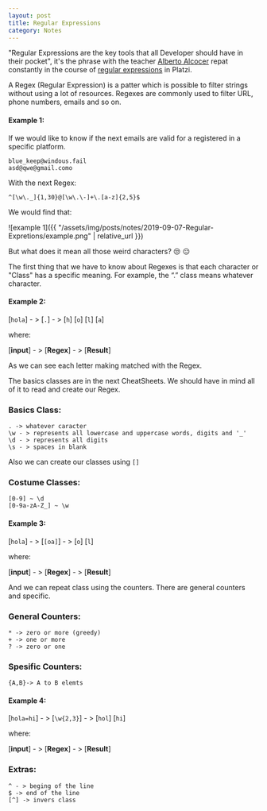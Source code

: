 ```yaml
---
layout: post
title: Regular Expressions
category: Notes
---
```


"Regular Expressions are the key tools that all Developer should have in their pocket", it's the phrase with the teacher [Alberto Alcocer](https://twitter.com/beco) repat constantly in the course of [regular expressions](https://platzi.com/clases/expresiones-regulares/) in Platzi.

A Regex (Regular Expression) is a patter which is possible to filter strings without using a lot of resources. Regexes are commonly used to filter URL, phone numbers, emails and so on.

#### Example 1:

If we would like to know if the next emails are valid for a registered in a specific platform.
```
blue_keep@windous.fail
asd@qwe@gmail.como
```
With the next Regex:
```
^[\w\._]{1,30}@[\w\.\-]+\.[a-z]{2,5}$
```
We would find that:

![example 1]({{ "/assets/img/posts/notes/2019-09-07-Regular-Expretions/example.png" | relative_url }})

But what does it mean all those weird characters? :unamused: :expressionless:

The first thing that we have to know about Regexes is that each character or "Class" has a specific meaning. For example, the “.” class means whatever character.

#### Example 2:

[`hola`] - >  [`.`] - >  [`h`] [`o`] [`l`] [`a`] 

where:

[**input**] - > [**Regex**] - > [**Result**]

As we can see each letter making matched with the Regex.

The basics classes are in the next  CheatSheets. We should have in mind all of it to read and create our Regex.

### Basics Class:
```
. -> whatever caracter
\w - > represents all lowercase and uppercase words, digits and '_'
\d - > represents all digits
\s - > spaces in blank
```

Also we can create our classes using `[]` 
### Costume Classes:
``` 
[0-9] ~ \d
[0-9a-zA-Z_] ~ \w
```

#### Example 3:

[`hola`] - >  [`[oa]`] - >  [`o`] [`l`] 

where:

[**input**] - > [**Regex**] - > [**Result**]

And we can repeat class using the counters. There are general counters and specific.
###  General Counters:
```
* -> zero or more (greedy)
+ -> one or more
? -> zero or one
```

###  Spesific Counters:
```
{A,B}-> A to B elemts
```
#### Example 4:

[`hola=hi`] - >  [`\w{2,3}`] - >  [`hol`] [`hi`] 

where:

[**input**] - > [**Regex**] - > [**Result**]

###  Extras:
```
^ - > beging of the line
$ -> end of the line
[^] -> invers class
```
<!--stackedit_data:
eyJoaXN0b3J5IjpbMTQ3NjY5MTkxMywtMTQ3NTI5MTYyNSw1OT
IwNzI5NywtOTY2MjAwOTY3LC0xODU1MTg1NTQ4LC00Mjk3NDM4
MTcsLTUwNzY5NjgwNyw2MTEzNjMwMDcsLTM2MDY4Njc4NSwtMT
IwODMyMjkwMyw3ODkwMzI4LDMxMDgzNDQ3OSw0MTk2MDQ2Mywx
ODk4MzU0OTg3LDgyNDk2NzE4MCwtMzUzNjk1NDk1LC02MDUxMT
kxMDRdfQ==
-->